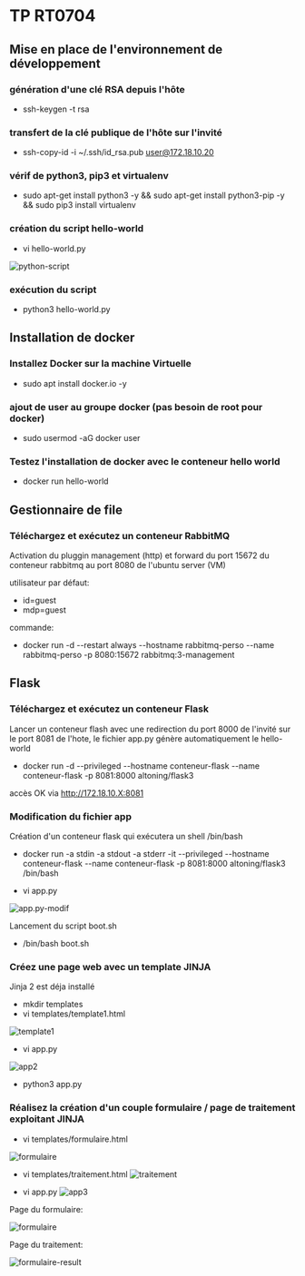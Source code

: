 # TP RT0704 
## Mise en place de l'environnement de développement

### génération d'une clé RSA depuis l'hôte
* ssh-keygen -t rsa
### transfert de la clé publique de l'hôte sur l'invité
* ssh-copy-id -i ~/.ssh/id_rsa.pub user@172.18.10.20

### vérif de python3, pip3 et virtualenv
* sudo apt-get install python3 -y && sudo apt-get install python3-pip -y && sudo pip3 install virtualenv

### création du script hello-world

* vi hello-world.py

![python-script](img/script-hello-world-python.png)

### exécution du script 
* python3 hello-world.py 

## Installation de docker

### Installez Docker sur la machine Virtuelle

* sudo apt install docker.io -y

### ajout de user au groupe docker (pas besoin de root pour docker)
* sudo usermod -aG docker user

### Testez l'installation de docker avec le conteneur **hello world**
* docker run hello-world


## Gestionnaire de file
### Téléchargez et exécutez un conteneur RabbitMQ

Activation du pluggin management (http) et forward du port 15672 du conteneur rabbitmq au port 8080 de l'ubuntu server (VM)

utilisateur par défaut:
* id=guest
* mdp=guest

commande:

* docker run -d --restart always --hostname rabbitmq-perso --name rabbitmq-perso -p 8080:15672 rabbitmq:3-management

## Flask

### Téléchargez et exécutez un conteneur Flask

Lancer un conteneur flash avec une redirection du port 8000 de l'invité sur le port 8081 de l'hote, le fichier app.py génère automatiquement le hello-world

* docker run -d --privileged --hostname conteneur-flask --name conteneur-flask  -p 8081:8000  altoning/flask3

accès OK via http://172.18.10.X:8081

### Modification du fichier app

Création d'un conteneur flask qui exécutera un shell /bin/bash

* docker run -a stdin -a stdout -a stderr -it --privileged --hostname conteneur-flask --name conteneur-flask  -p 8081:8000 altoning/flask3 /bin/bash

* vi app.py

![app.py-modif](img/app.py-modif.png)

Lancement du script  boot.sh

* /bin/bash boot.sh

### Créez une page web avec un template JINJA

Jinja 2 est déja installé

* mkdir templates
* vi templates/template1.html

![template1](img/template1.png)

* vi app.py

![app2](img/app2.png)

* python3 app.py


### Réalisez la création d'un couple formulaire / page de traitement exploitant JINJA

* vi templates/formulaire.html

![formulaire](img/formulaire-code-html.png)


* vi templates/traitement.html 
![traitement](img/traitement-code-html.png)

* vi app.py
 ![app3](img/app3.png)

 Page du formulaire:

 ![formulaire](img/plat1.png)

 Page du traitement:

 ![formulaire-result](img/plat2.png)


